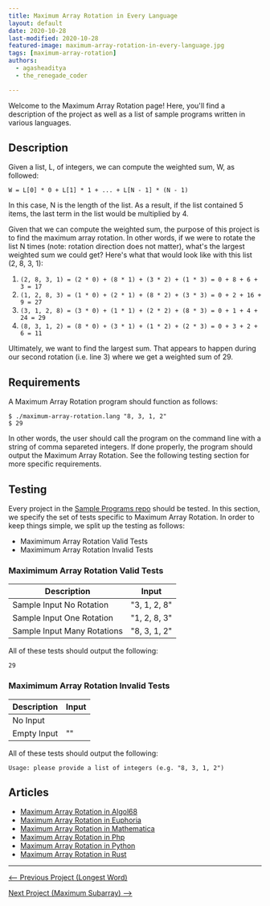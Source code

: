 ```yaml
---
title: Maximum Array Rotation in Every Language
layout: default
date: 2020-10-28
last-modified: 2020-10-28
featured-image: maximum-array-rotation-in-every-language.jpg
tags: [maximum-array-rotation]
authors:
  - agasheaditya
  - the_renegade_coder

---
```


Welcome to the Maximum Array Rotation page! Here, you'll find a description of the project as well as a list of sample programs written in various languages.

## Description

Given a list, L, of integers, we can compute the weighted sum, W, as followed:

```
W = L[0] * 0 + L[1] * 1 + ... + L[N - 1] * (N - 1)
```

In this case, N is the length of the list. As a result, if the list contained 5 items,
the last term in the list would be multiplied by 4.

Given that we can compute the weighted sum, the purpose of this project is to
find the maximum array rotation. In other words, if we were to rotate the list N 
times (note: rotation direction does not matter), what's the largest weighted sum 
we could get? Here's what that would look like with this list (2, 8, 3, 1):

1. `(2, 8, 3, 1) = (2 * 0) + (8 * 1) + (3 * 2) + (1 * 3) = 0 + 8 + 6 + 3 = 17`
2. `(1, 2, 8, 3) = (1 * 0) + (2 * 1) + (8 * 2) + (3 * 3) = 0 + 2 + 16 + 9 = 27`
3. `(3, 1, 2, 8) = (3 * 0) + (1 * 1) + (2 * 2) + (8 * 3) = 0 + 1 + 4 + 24 = 29`
4. `(8, 3, 1, 2) = (8 * 0) + (3 * 1) + (1 * 2) + (2 * 3) = 0 + 3 + 2 + 6 = 11`

Ultimately, we want to find the largest sum. That appears to happen during our
second rotation (i.e. line 3) where we get a weighted sum of 29. 


## Requirements

A Maximum Array Rotation program should function as follows:

```shell
$ ./maximum-array-rotation.lang "8, 3, 1, 2"
$ 29
```

In other words, the user should call the program on the command line with a string
of comma separeted integers. If done properly, the program should output the 
Maximum Array Rotation. See the following testing section for more specific requirements.


## Testing

Every project in the [Sample Programs repo](https://github.com/TheRenegadeCoder/sample-programs) should be tested.
In this section, we specify the set of tests specific to Maximum Array Rotation.
In order to keep things simple, we split up the testing as follows:

- Maximimum Array Rotation Valid Tests
- Maximimum Array Rotation Invalid Tests

### Maximimum Array Rotation Valid Tests

| Description | Input |
| ----------- | ----- |
| Sample Input No Rotation | "3, 1, 2, 8" |
| Sample Input One Rotation | "1, 2, 8, 3" |
| Sample Input Many Rotations | "8, 3, 1, 2" |

All of these tests should output the following:

```
29
```

### Maximimum Array Rotation Invalid Tests

| Description | Input |
| ----------- | ----- |
| No Input |  |
| Empty Input | "" |

All of these tests should output the following:

```
Usage: please provide a list of integers (e.g. "8, 3, 1, 2")
```


## Articles

- [Maximum Array Rotation in Algol68](https://sampleprograms.io/projects/maximum-array-rotation/algol68)
- [Maximum Array Rotation in Euphoria](https://sampleprograms.io/projects/maximum-array-rotation/euphoria)
- [Maximum Array Rotation in Mathematica](https://sampleprograms.io/projects/maximum-array-rotation/mathematica)
- [Maximum Array Rotation in Php](https://sampleprograms.io/projects/maximum-array-rotation/php)
- [Maximum Array Rotation in Python](https://sampleprograms.io/projects/maximum-array-rotation/python)
- [Maximum Array Rotation in Rust](https://sampleprograms.io/projects/maximum-array-rotation/rust)

***

<nav class="project-nav">

<div id="prev" markdown="1">

[<-- Previous Project (Longest Word)](https://sampleprograms.io/projects/longest-word)

</div>

<div id="next" markdown="1">

[Next Project (Maximum Subarray) -->](https://sampleprograms.io/projects/maximum-subarray)

</div>

</nav>